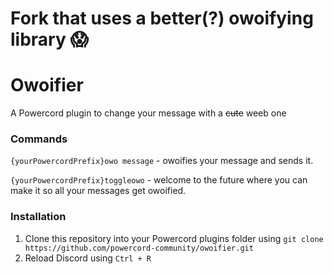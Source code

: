 # Fork that uses a better(?) owoifying library 😱

# Owoifier
A Powercord plugin to change your message with a ~~cute~~ weeb one

### Commands
`{yourPowercordPrefix}owo message` - owoifies your message and sends it.

`{yourPowercordPrefix}toggleowo` - welcome to the future where you can make it so all your messages get owoified.

### Installation
1. Clone this repository into your Powercord plugins folder using `git clone https://github.com/powercord-community/owoifier.git`
2. Reload Discord using `Ctrl + R`